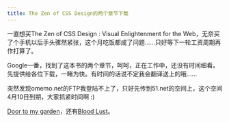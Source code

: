```yaml
---
title: The Zen of CSS Design的两个章节下载
---
```

一直想买The Zen of CSS Design : Visual Enlightenment for the Web，无奈买了个手机以后手头骤然紧张，这个月吃饭都成了问题……只好等下一轮工资周期再作打算了。

Google一番，找到了这本书的两个章节，呵呵，正在工作中，还没有时间细看。先提供给各位下载，一睹为快。有时间的话说不定我会翻译送上的哦……

突然发现omemo.net的FTP我登陆不上了，只好先传到51.net的空间上，这个空间4月10日到期，大家抓紧时间啊 :)

[Door to my garden][0]，还有[Blood Lust][1]。

[0]: http://neoone.51.net/jump.pdf
[1]: http://neoone.51.net/DesignType.pdf
